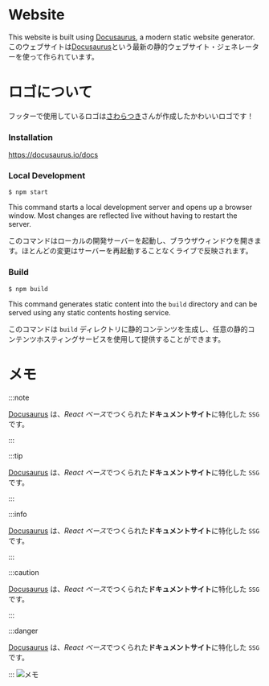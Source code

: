 # Website

This website is built using [Docusaurus](https://docusaurus.io/), a modern static website generator.
このウェブサイトは[Docusaurus](https://docusaurus.io/)という最新の静的ウェブサイト・ジェネレーターを使って作られています。

# ロゴについて

フッターで使用しているロゴは<a href="https://x.com/sawaratsuki1004">さわらつき</a>さんが作成したかわいいロゴです！

### Installation

https://docusaurus.io/docs

### Local Development

```
$ npm start
```

This command starts a local development server and opens up a browser window. Most changes are reflected live without having to restart the server.

このコマンドはローカルの開発サーバーを起動し、ブラウザウィンドウを開きます。ほとんどの変更はサーバーを再起動することなくライブで反映されます。
### Build

```
$ npm build
```

This command generates static content into the `build` directory and can be served using any static contents hosting service.

このコマンドは `build` ディレクトリに静的コンテンツを生成し、任意の静的コンテンツホスティングサービスを使用して提供することができます。

# メモ
:::note

[Docusaurus](#) は、*React ベース*でつくられた**ドキュメントサイト**に特化した `SSG` です。

:::

:::tip

[Docusaurus](#) は、*React ベース*でつくられた**ドキュメントサイト**に特化した `SSG` です。

:::

:::info

[Docusaurus](#) は、*React ベース*でつくられた**ドキュメントサイト**に特化した `SSG` です。

:::

:::caution

[Docusaurus](#) は、*React ベース*でつくられた**ドキュメントサイト**に特化した `SSG` です。

:::

:::danger

[Docusaurus](#) は、*React ベース*でつくられた**ドキュメントサイト**に特化した `SSG` です。

:::
![メモ](memo.png)